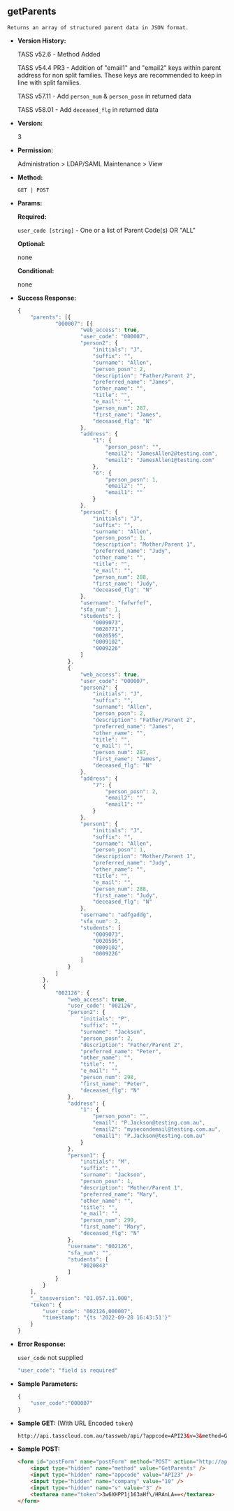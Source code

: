 **getParents**
----
	Returns an array of structured parent data in JSON format.

* **Version History:**

	TASS v52.6 - Method Added
	
	TASS v54.4 PR3 - Addition of "email1" and "email2" keys within parent address for non split families. These keys are recommended to keep in line with split families.

	TASS v57.11 - Add `person_num` & `person_posn` in returned data

	TASS v58.01 - Add `deceased_flg` in returned data
	
* **Version:**

	3

* **Permission:**

   Administration > LDAP/SAML Maintenance > View

* **Method:**

	`GET | POST`
  
* **Params:**

   **Required:**
 
	`user_code [string]` - One or a list of Parent Code(s) OR "ALL"

   **Optional:**

	none

   **Conditional:**

	none

* **Success Response:**

    ```javascript
    {
		"parents": [{
				"000007": [{
						"web_access": true,
						"user_code": "000007",
						"person2": {
							"initials": "J",
							"suffix": "",
							"surname": "Allen",
							"person_posn": 2,
							"description": "Father/Parent 2",
							"preferred_name": "James",
							"other_name": "",
							"title": "",
							"e_mail": "",
							"person_num": 287,
							"first_name": "James",
							"deceased_flg": "N"
						},
						"address": {
							"1": {
								"person_posn": "",
								"email2": "JamesAllen2@testing.com",
								"email1": "JamesAllen1@testing.com"
							},
							"6": {
								"person_posn": 1,
								"email2": "",
								"email1": ""
							}
						},
						"person1": {
							"initials": "J",
							"suffix": "",
							"surname": "Allen",
							"person_posn": 1,
							"description": "Mother/Parent 1",
							"preferred_name": "Judy",
							"other_name": "",
							"title": "",
							"e_mail": "",
							"person_num": 288,
							"first_name": "Judy",
							"deceased_flg": "N"
						},
						"username": "fwfwrfef",
						"sfa_num": 1,
						"students": [
							"0009073",
							"0020771",
							"0020595",
							"0009102",
							"0009226"
						]
					},
					{
						"web_access": true,
						"user_code": "000007",
						"person2": {
							"initials": "J",
							"suffix": "",
							"surname": "Allen",
							"person_posn": 2,
							"description": "Father/Parent 2",
							"preferred_name": "James",
							"other_name": "",
							"title": "",
							"e_mail": "",
							"person_num": 287,
							"first_name": "James",
							"deceased_flg": "N"
						},
						"address": {
							"7": {
								"person_posn": 2,
								"email2": "",
								"email1": ""
							}
						},
						"person1": {
							"initials": "J",
							"suffix": "",
							"surname": "Allen",
							"person_posn": 1,
							"description": "Mother/Parent 1",
							"preferred_name": "Judy",
							"other_name": "",
							"title": "",
							"e_mail": "",
							"person_num": 288,
							"first_name": "Judy",
							"deceased_flg": "N"
						},
						"username": "adfgaddg",
						"sfa_num": 2,
						"students": [
							"0009073",
							"0020595",
							"0009102",
							"0009226"
						]
					}
				]
			},
			{
				"002126": {
					"web_access": true,
					"user_code": "002126",
					"person2": {
						"initials": "P",
						"suffix": "",
						"surname": "Jackson",
						"person_posn": 2,
						"description": "Father/Parent 2",
						"preferred_name": "Peter",
						"other_name": "",
						"title": "",
						"e_mail": "",
						"person_num": 298,
						"first_name": "Peter",
						"deceased_flg": "N"
					},
					"address": {
						"1": {
							"person_posn": "",
							"email": "P.Jackson@testing.com.au",
							"email2": "mysecondemail@testing.com.au",
							"email1": "P.Jackson@testing.com.au"
						}
					},
					"person1": {
						"initials": "M",
						"suffix": "",
						"surname": "Jackson",
						"person_posn": 1,
						"description": "Mother/Parent 1",
						"preferred_name": "Mary",
						"other_name": "",
						"title": "",
						"e_mail": "",
						"person_num": 299,
						"first_name": "Mary",
						"deceased_flg": "N"
					},
					"username": "002126",
					"sfa_num": "",
					"students": [
						"0020843"
					]
				}
			}
		],
		"__tassversion": "01.057.11.000",
		"token": {
			"user_code": "002126,000007",
			"timestamp": "{ts '2022-09-28 16:43:51'}"
		}
	}
    ```
 
* **Error Response:**

    `user_code` not supplied
    ```javascript
    "user_code": "field is required"
    ```
    
* **Sample Parameters:**

	```javascript
	{
		"user_code":"000007"
	}
	```

* **Sample GET:** (With URL Encoded `token`)

	```HTML
	http://api.tasscloud.com.au/tassweb/api/?appcode=API23&v=3&method=GetParents&token=3w6XHPP1j163aHf%2FHRAnLA%3D%3D&company=10
	```
  
* **Sample POST:**

	```HTML
	<form id="postForm" name="postForm" method="POST" action="http://api.tasscloud.com.au/tassweb/api/">
		<input type="hidden" name="method" value="GetParents" />
		<input type="hidden" name="appcode" value="API23" />
		<input type="hidden" name="company" value="10" />
		<input type="hidden" name="v" value="3" />
		<textarea name="token">3w6XHPP1j163aHf\/HRAnLA==</textarea>
	</form>
	```
